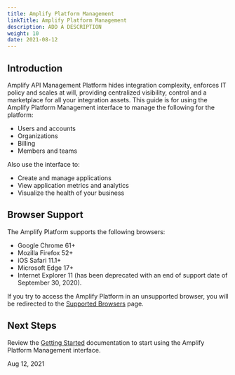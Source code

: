 ```yaml
---
title: Amplify Platform Management
linkTitle: Amplify Platform Management
description: ADD A DESCRIPTION
weight: 10
date: 2021-08-12
---
```


## Introduction

Amplify API Management Platform hides integration complexity, enforces IT policy and scales at will, providing centralized visibility, control and a marketplace for all your integration assets. This guide is for using the Amplify Platform Management interface to manage the following for the platform:

* Users and accounts
* Organizations
* Billing
* Members and teams

Also use the interface to:

* Create and manage applications
* View application metrics and analytics
* Visualize the health of your business

## Browser Support

The Amplify Platform supports the following browsers:

* Google Chrome 61+
* Mozilla Firefox 52+
* iOS Safari 11.1+
* Microsoft Edge 17+
* Internet Explorer 11 (has been deprecated with an end of support date of September 30, 2020).

If you try to access the Amplify Platform in an unsupported browser, you will be redirected to the [Supported Browsers](https://platform.axway.com/browser) page.

## Next Steps

Review the [Getting Started](/docs/getting_started_with_amplify_platform_management/) documentation to start using the Amplify Platform Management interface.

Aug 12, 2021
